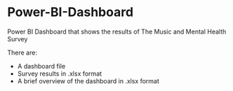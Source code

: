 # Power-BI-Dashboard
Power BI Dashboard that shows the results of The Music and Mental Health Survey

There are:
- A dashboard file
- Survey results in .xlsx format
- A brief overview of the dashboard in .xlsx format
